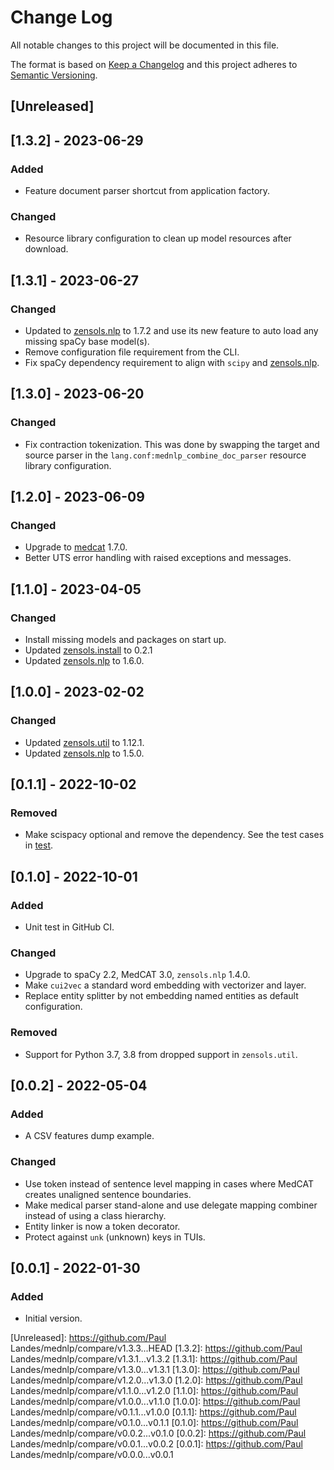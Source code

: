 # Change Log
All notable changes to this project will be documented in this file.

The format is based on [Keep a Changelog](http://keepachangelog.com/)
and this project adheres to [Semantic Versioning](http://semver.org/).


## [Unreleased]


## [1.3.2] - 2023-06-29
### Added
- Feature document parser shortcut from application factory.

### Changed
- Resource library configuration to clean up model resources after download.


## [1.3.1] - 2023-06-27
### Changed
- Updated to [zensols.nlp] to 1.7.2 and use its new feature to auto load any
  missing spaCy base model(s).
- Remove configuration file requirement from the CLI.
- Fix spaCy dependency requirement to align with `scipy` and  [zensols.nlp].


## [1.3.0] - 2023-06-20
### Changed
- Fix contraction tokenization.  This was done by swapping the target and
  source parser in the `lang.conf:mednlp_combine_doc_parser` resource library
  configuration.


## [1.2.0] - 2023-06-09
### Changed
- Upgrade to [medcat] 1.7.0.
- Better UTS error handling with raised exceptions and messages.


## [1.1.0] - 2023-04-05
### Changed
- Install missing models and packages on start up.
- Updated [zensols.install] to 0.2.1
- Updated [zensols.nlp] to 1.6.0.


## [1.0.0] - 2023-02-02
### Changed
- Updated [zensols.util] to 1.12.1.
- Updated [zensols.nlp] to 1.5.0.


## [0.1.1] - 2022-10-02
### Removed
- Make scispacy optional and remove the dependency.  See the test cases in
  [test](test/entlink).


## [0.1.0] - 2022-10-01
### Added
- Unit test in GitHub CI.

### Changed
- Upgrade to spaCy 2.2, MedCAT 3.0, `zensols.nlp` 1.4.0.
- Make `cui2vec` a standard word embedding with vectorizer and layer.
- Replace entity splitter by not embedding named entities as default
  configuration.

### Removed
- Support for Python 3.7, 3.8 from dropped support in `zensols.util`.


## [0.0.2] - 2022-05-04
### Added
- A CSV features dump example.

### Changed
- Use token instead of sentence level mapping in cases where MedCAT creates
  unaligned sentence boundaries.
- Make medical parser stand-alone and use delegate mapping combiner instead of
  using a class hierarchy.
- Entity linker is now a token decorator.
- Protect against `unk` (unknown) keys in TUIs.


## [0.0.1] - 2022-01-30
### Added
- Initial version.


<!-- links -->
[Unreleased]: https://github.com/Paul Landes/mednlp/compare/v1.3.3...HEAD
[1.3.2]: https://github.com/Paul Landes/mednlp/compare/v1.3.1...v1.3.2
[1.3.1]: https://github.com/Paul Landes/mednlp/compare/v1.3.0...v1.3.1
[1.3.0]: https://github.com/Paul Landes/mednlp/compare/v1.2.0...v1.3.0
[1.2.0]: https://github.com/Paul Landes/mednlp/compare/v1.1.0...v1.2.0
[1.1.0]: https://github.com/Paul Landes/mednlp/compare/v1.0.0...v1.1.0
[1.0.0]: https://github.com/Paul Landes/mednlp/compare/v0.1.1...v1.0.0
[0.1.1]: https://github.com/Paul Landes/mednlp/compare/v0.1.0...v0.1.1
[0.1.0]: https://github.com/Paul Landes/mednlp/compare/v0.0.2...v0.1.0
[0.0.2]: https://github.com/Paul Landes/mednlp/compare/v0.0.1...v0.0.2
[0.0.1]: https://github.com/Paul Landes/mednlp/compare/v0.0.0...v0.0.1

[zensols.util]: https://github.com/plandes/util
[zensols.nlp]: https://github.com/plandes/nlparse
[zensols.install]: https://github.com/plandes/install
[medcat]: https://github.com/CogStack/MedCAT
